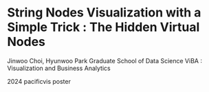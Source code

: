 # String Nodes Visualization with a Simple Trick : The Hidden Virtual Nodes
Jinwoo Choi, Hyunwoo Park
Graduate School of Data Science
ViBA : Visualization and Business Analytics

2024 pacificvis poster
